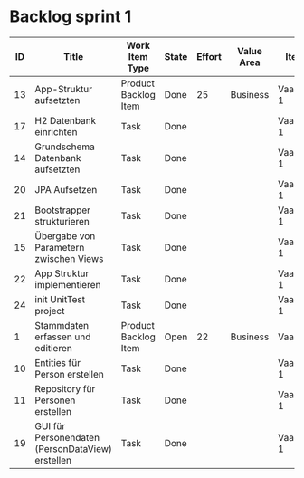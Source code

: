# Backlog sprint 1

| ID | Title                                            | Work Item Type       | State | Effort | Value Area | Iteration Path     |
|----|--------------------------------------------------|----------------------|-------|--------|------------|--------------------|
| 13 | App-Struktur aufsetzten                          | Product Backlog Item | Done | 25     | Business   | VaadinApp\Sprint 1 |
| 17 | H2 Datenbank einrichten                          | Task                 | Done  |        |            | VaadinApp\Sprint 1 |
| 14 | Grundschema Datenbank aufsetzten                 | Task                 | Done  |        |            | VaadinApp\Sprint 1 |
| 20 | JPA Aufsetzen                                    | Task                 | Done  |        |            | VaadinApp\Sprint 1 |
| 21 | Bootstrapper strukturieren                       | Task                 | Done  |        |            | VaadinApp\Sprint 1 |
| 15 | Übergabe von Parametern zwischen Views           | Task                 | Done  |        |            | VaadinApp\Sprint 1 |
| 22 | App Struktur implementieren                      | Task                 | Done  |        |            | VaadinApp\Sprint 1 |
| 24 | init UnitTest project                            | Task                 | Done  |        |            | VaadinApp\Sprint 1 |
| 1  | Stammdaten erfassen und editieren                | Product Backlog Item | Open | 22     | Business   | VaadinApp          |
| 10 | Entities für Person erstellen                    | Task                 | Done  |        |            | VaadinApp\Sprint 1 |
| 11 | Repository für Personen erstellen                | Task                 | Done  |        |            | VaadinApp\Sprint 1 |
| 19 | GUI für Personendaten (PersonDataView) erstellen | Task                 | Done  |        |            | VaadinApp\Sprint 1 |